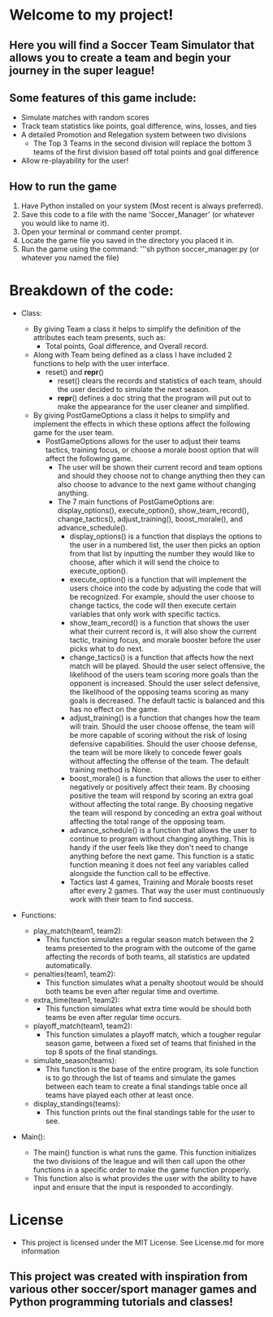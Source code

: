# Welcome to my project!

## Here you will find a Soccer Team Simulator that allows you to create a team and begin your journey in the super league!

## Some features of this game include:
- Simulate matches with random scores
- Track team statistics like points, goal difference, wins, losses, and ties
- A detailed Promotion and Relegation system between two divisions
  - The Top 3 Teams in the second division will replace the bottom 3 teams of the first division based off total points and goal difference
- Allow re-playability for the user!

## How to run the game
1. Have Python installed on your system (Most recent is always preferred).
2. Save this code to a file with the name 'Soccer_Manager' (or whatever you would like to name it).
3. Open your terminal or command center prompt.
4. Locate the game file you saved in the directory you placed it in.
5. Run the game using the command:
    '''sh
    python soccer_manager.py
    (or whatever you named the file)

# Breakdown of the code:
- Class:
  - By giving Team a class it helps to simplify the definition of the attributes each team presents, such as:
    - Total points, Goal difference, and Overall record.
  - Along with Team being defined as a class I have included 2 functions to help with the user interface.
    - reset() and __repr__()
      - reset() clears the records and statistics of each team, should the user decided to simulate the next season.
      - __repr__() defines a doc string that the program will put out to make the appearance for the user cleaner and simplified.
  - By giving PostGameOptions a class it helps to simplify and implement the effects in which these options affect the following game for the user team.
    - PostGameOptions allows for the user to adjust their teams tactics, training focus, or choose a morale boost option that will affect the following game.
      - The user will be shown their current record and team options and should they choose not to change anything then they can also choose to advance to the next game without changing anything.
      - The 7 main functions of PostGameOptions are: display_options(), execute_option(), show_team_record(), change_tactics(), adjust_training(), boost_morale(), and advance_schedule().
        - display_options() is a function that displays the options to the user in a numbered list, the user then picks an option from that list by inputting the number they would like to choose, after which it will send the choice to execute_option().
        - execute_option() is a function that will implement the users choice into the code by adjusting the code that will be recognized. For example, should the user choose to change tactics, the code will then execute certain variables that only work with specific tactics.
        - show_team_record() is a function that shows the user what their current record is, it will also show the current tactic, training focus, and morale booster before the user picks what to do next.
        - change_tactics() is a function that affects how the next match will be played. Should the user select offensive, the likelihood of the users team scoring more goals than the opponent is increased. Should the user select defensive, the likelihood of the opposing teams scoring as many goals is decreased. The default tactic is balanced and this has no effect on the game.
        - adjust_training() is a function that changes how the team will train. Should the user choose offense, the team will be more capable of scoring without the risk of losing defensive capabilities. Should the user choose defense, the team will be more likely to concede fewer goals without affecting the offense of the team. The default training method is None.
        - boost_morale() is a function that allows the user to either negatively or positively affect their team. By choosing positive the team will respond by scoring an extra goal without affecting the total range. By choosing negative the team will respond by conceding an extra goal without affecting the total range of the opposing team.
        - advance_schedule() is a function that allows the user to continue to program without changing anything. This is handy if the user feels like they don't need to change anything before the next game. This function is a static function meaning it does not feel any variables called alongside the function call to be effective.
        - Tactics last 4 games, Training and Morale boosts reset after every 2 games. That way the user must continuously work with their team to find success.

- Functions:
  - play_match(team1, team2):
    - This function simulates a regular season match between the 2 teams presented to the program with the outcome of the game affecting the records of both teams, all statistics are updated automatically.
  - penalties(team1, team2):
    - This function simulates what a penalty shootout would be should both teams be even after regular time and overtime.
  - extra_time(team1, team2):
    - This function simulates what extra time would be should both teams be even after regular time occurs.
  - playoff_match(team1, team2):
    - This function simulates a playoff match, which a tougher regular season game, between a fixed set of teams that finished in the top 8 spots of the final standings.
  - simulate_season(teams):
    - This function is the base of the entire program, its sole function is to go through the list of teams and simulate the games between each team to create a final standings table once all teams have played each other at least once.
  - display_standings(teams):
    - This function prints out the final standings table for the user to see.

- Main():
  - The main() function is what runs the game. This function initializes the two divisions of the league and will then call upon the other functions in a specific order to make the game function properly.
  - This function also is what provides the user with the ability to have input and ensure that the input is responded to accordingly.

# License
 - This project is licensed under the MIT License. See License.md for more information

## This project was created with inspiration from various other soccer/sport manager games and Python programming tutorials and classes!